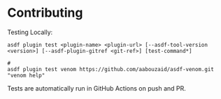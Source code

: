 # Contributing

Testing Locally:

```shell
asdf plugin test <plugin-name> <plugin-url> [--asdf-tool-version <version>] [--asdf-plugin-gitref <git-ref>] [test-command*]

#
asdf plugin test venom https://github.com/aabouzaid/asdf-venom.git "venom help"
```

Tests are automatically run in GitHub Actions on push and PR.
